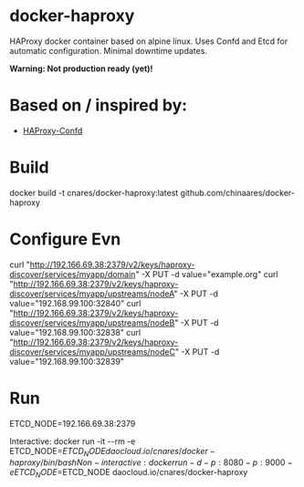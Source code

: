 # docker-haproxy
HAProxy docker container based on alpine linux. Uses Confd and Etcd for automatic configuration. Minimal downtime updates.

**Warning: Not production ready (yet)!**

# Based on / inspired by:
* [HAProxy-Confd](https://hub.docker.com/r/yaronr/haproxy-confd/)

# Build
docker build -t cnares/docker-haproxy:latest github.com/chinaares/docker-haproxy

# Configure Evn
curl "http://192.166.69.38:2379/v2/keys/haproxy-discover/services/myapp/domain"  -X PUT -d value="example.org"
curl "http://192.166.69.38:2379/v2/keys/haproxy-discover/services/myapp/upstreams/nodeA"  -X PUT -d value="192.168.99.100:32840"
curl "http://192.166.69.38:2379/v2/keys/haproxy-discover/services/myapp/upstreams/nodeB"  -X PUT -d value="192.168.99.100:32838"
curl "http://192.166.69.38:2379/v2/keys/haproxy-discover/services/myapp/upstreams/nodeC"  -X PUT -d value="192.168.99.100:32839"


# Run

ETCD_NODE=192.166.69.38:2379

Interactive:
docker run -it --rm -e ETCD_NODE=$ETCD_NODE daocloud.io/cnares/docker-haproxy /bin/bash
Non-interactive:
docker run -d  -p :8080 -p :9000 -e ETCD_NODE=$ETCD_NODE daocloud.io/cnares/docker-haproxy


